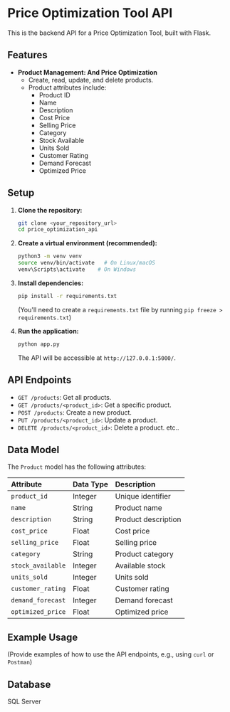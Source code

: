 # Price Optimization Tool API

This is the backend API for a Price Optimization Tool, built with Flask.

## Features

* **Product Management: And Price Optimization**
    * Create, read, update, and delete products.
    * Product attributes include:
        * Product ID
        * Name
        * Description
        * Cost Price
        * Selling Price
        * Category
        * Stock Available
        * Units Sold
        * Customer Rating
        * Demand Forecast
        * Optimized Price

## Setup

1.  **Clone the repository:**

    ```bash
    git clone <your_repository_url>
    cd price_optimization_api
    ```

2.  **Create a virtual environment (recommended):**

    ```bash
    python3 -m venv venv
    source venv/bin/activate   # On Linux/macOS
    venv\Scripts\activate    # On Windows
    ```

3.  **Install dependencies:**

    ```bash
    pip install -r requirements.txt
    ```

    (You'll need to create a `requirements.txt` file by running `pip freeze > requirements.txt`)

4.  **Run the application:**

    ```bash
    python app.py
    ```

    The API will be accessible at `http://127.0.0.1:5000/`.

## API Endpoints

* `GET /products`:  Get all products.
* `GET /products/<product_id>`:  Get a specific product.
* `POST /products`:  Create a new product.
* `PUT /products/<product_id>`:  Update a product.
* `DELETE /products/<product_id>`:  Delete a product. etc..

## Data Model

The `Product` model has the following attributes:

| Attribute       | Data Type | Description                     |
| :-------------- | :-------- | :------------------------------ |
| `product_id`    | Integer   | Unique identifier               |
| `name`          | String    | Product name                    |
| `description`   | String    | Product description             |
| `cost_price`    | Float     | Cost price                      |
| `selling_price` | Float     | Selling price                   |
| `category`      | String    | Product category                |
| `stock_available` | Integer   | Available stock                 |
| `units_sold`    | Integer   | Units sold                      |
| `customer_rating` | Float     | Customer rating                 |
| `demand_forecast` | Integer   | Demand forecast                 |
| `optimized_price` | Float     | Optimized price                 |

## Example Usage

(Provide examples of how to use the API endpoints, e.g., using `curl` or `Postman`)

## Database

SQL Server
